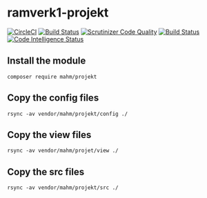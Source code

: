 # ramverk1-projekt
[![CircleCI](https://circleci.com/gh/mahm17/ramverk1-projekt.svg?style=svg)](https://circleci.com/gh/mahm17/ramverk1-projekt)
[![Build Status](https://travis-ci.org/mahm17/ramverk1-projekt.svg?branch=master)](https://travis-ci.org/mahm17/ramverk1-projekt)
[![Scrutinizer Code Quality](https://scrutinizer-ci.com/g/mahm17/ramverk1-projekt/badges/quality-score.png?b=master)](https://scrutinizer-ci.com/g/mahm17/ramverk1-projekt/?branch=master)
[![Build Status](https://scrutinizer-ci.com/g/mahm17/ramverk1-projekt/badges/build.png?b=master)](https://scrutinizer-ci.com/g/mahm17/ramverk1-projekt/build-status/master)
[![Code Intelligence Status](https://scrutinizer-ci.com/g/mahm17/ramverk1-projekt/badges/code-intelligence.svg?b=master)](https://scrutinizer-ci.com/code-intelligence)

Install the module
----------------

```
composer require mahm/projekt
```

Copy the config files
--------

```
rsync -av vendor/mahm/projekt/config ./
```

Copy the view files
--------------------

```
rsync -av vendor/mahm/projet/view ./
```

Copy the src files
--------------------

```
rsync -av vendor/mahm/projekt/src ./
```
